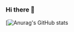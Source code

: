 ### Hi there 👋

[![Anurag's GitHub stats](https://github-readme-stats.vercel.app/api?username=kankajm)
